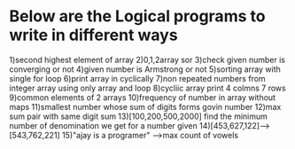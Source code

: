 # Below are the Logical programs to write in different ways
1)second highest element of array
2)0,1,2array sor
3)check given number is converging or not
4)given number is Armstrong or not
5)sorting array with single for loop
6)print array in cyclically
7)non repeated numbers from integer array using only array and loop
8)cycliic array print 4 colmns 7 rows
9)common elements of 2 arrays
10)frequency of number in array without maps 
11)smallest number whose sum of digits forms govin number
12)max sum pair with same digit sum
13)[100,200,500,2000] find the minimum number of  denomination we get for a number given
14)[453,627,122]-->[543,762,221]
15)"ajay is a programer" -->max count of vowels

